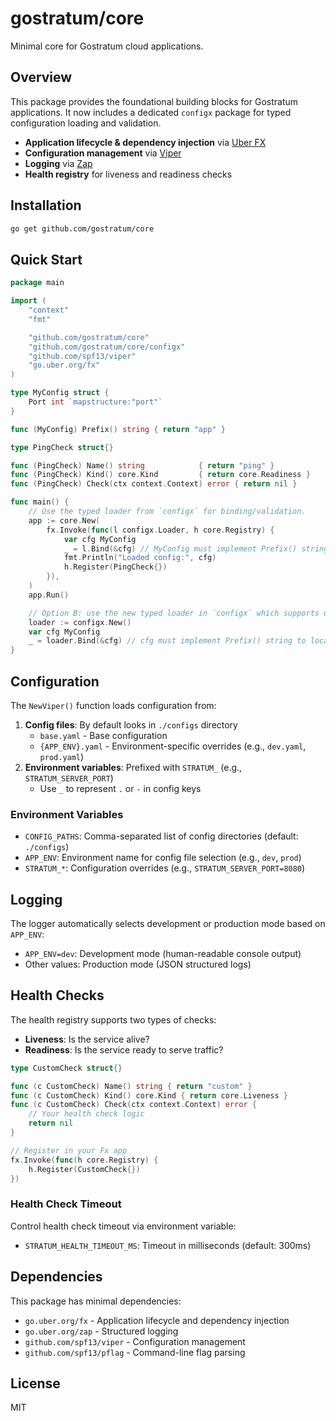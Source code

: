 # gostratum/core

Minimal core for Gostratum cloud applications.

## Overview

This package provides the foundational building blocks for Gostratum applications. It now includes a dedicated `configx` package for typed configuration loading and validation.

- **Application lifecycle & dependency injection** via [Uber FX](https://uber-go.github.io/fx/)
- **Configuration management** via [Viper](https://github.com/spf13/viper)
- **Logging** via [Zap](https://github.com/uber-go/zap)
- **Health registry** for liveness and readiness checks

## Installation

```bash
go get github.com/gostratum/core
```

## Quick Start

```go
package main

import (
	"context"
	"fmt"

	"github.com/gostratum/core"
	"github.com/gostratum/core/configx"
	"github.com/spf13/viper"
	"go.uber.org/fx"
)

type MyConfig struct {
	Port int `mapstructure:"port"`
}

func (MyConfig) Prefix() string { return "app" }

type PingCheck struct{}

func (PingCheck) Name() string            { return "ping" }
func (PingCheck) Kind() core.Kind         { return core.Readiness }
func (PingCheck) Check(ctx context.Context) error { return nil }

func main() {
	// Use the typed loader from `configx` for binding/validation.
	app := core.New(
		fx.Invoke(func(l configx.Loader, h core.Registry) {
			var cfg MyConfig
			_ = l.Bind(&cfg) // MyConfig must implement Prefix() string if using sub-keys
			fmt.Println("Loaded config:", cfg)
			h.Register(PingCheck{})
		}),
	)
	app.Run()

	// Option B: use the new typed loader in `configx` which supports defaults and validation.
	loader := configx.New()
	var cfg MyConfig
	_ = loader.Bind(&cfg) // cfg must implement Prefix() string to locate its sub-key
}
```

## Configuration

The `NewViper()` function loads configuration from:

1. **Config files**: By default looks in `./configs` directory
   - `base.yaml` - Base configuration
   - `{APP_ENV}.yaml` - Environment-specific overrides (e.g., `dev.yaml`, `prod.yaml`)
2. **Environment variables**: Prefixed with `STRATUM_` (e.g., `STRATUM_SERVER_PORT`)
   - Use `_` to represent `.` or `-` in config keys

### Environment Variables

- `CONFIG_PATHS`: Comma-separated list of config directories (default: `./configs`)
- `APP_ENV`: Environment name for config file selection (e.g., `dev`, `prod`)
- `STRATUM_*`: Configuration overrides (e.g., `STRATUM_SERVER_PORT=8080`)

## Logging

The logger automatically selects development or production mode based on `APP_ENV`:

- `APP_ENV=dev`: Development mode (human-readable console output)
- Other values: Production mode (JSON structured logs)

## Health Checks

The health registry supports two types of checks:

- **Liveness**: Is the service alive?
- **Readiness**: Is the service ready to serve traffic?

```go
type CustomCheck struct{}

func (c CustomCheck) Name() string { return "custom" }
func (c CustomCheck) Kind() core.Kind { return core.Liveness }
func (c CustomCheck) Check(ctx context.Context) error {
	// Your health check logic
	return nil
}

// Register in your Fx app
fx.Invoke(func(h core.Registry) {
	h.Register(CustomCheck{})
})
```

### Health Check Timeout

Control health check timeout via environment variable:

- `STRATUM_HEALTH_TIMEOUT_MS`: Timeout in milliseconds (default: 300ms)

## Dependencies

This package has minimal dependencies:

- `go.uber.org/fx` - Application lifecycle and dependency injection
- `go.uber.org/zap` - Structured logging
- `github.com/spf13/viper` - Configuration management
- `github.com/spf13/pflag` - Command-line flag parsing

## License

MIT
